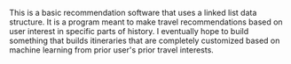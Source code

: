 This is a basic recommendation software that uses a linked list data structure.  It is a program meant to make travel recommendations based on user interest in specific parts of history.  I eventually hope to build something that 
builds itineraries that are completely customized based on machine learning from prior user's prior travel interests.
